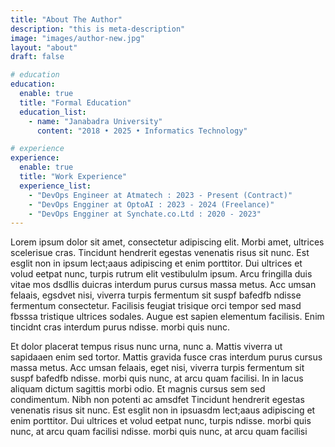 ```yaml
---
title: "About The Author"
description: "this is meta-description"
image: "images/author-new.jpg"
layout: "about"
draft: false

# education
education:
  enable: true
  title: "Formal Education"
  education_list:
    - name: "Janabadra University"
      content: "2018 • 2025 • Informatics Technology"

# experience
experience:
  enable: true
  title: "Work Experience"
  experience_list:
    - "DevOps Engineer at Atmatech : 2023 - Present (Contract)"
    - "DevOps Engginer at OptoAI : 2023 - 2024 (Freelance)"
    - "DevOps Engginer at Synchate.co.Ltd : 2020 - 2023"
---
```


Lorem ipsum dolor sit amet, consectetur adipiscing elit. Morbi amet, ultrices scelerisue cras. Tincidunt hendrerit egestas venenatis risus sit nunc. Est esglit non in ipsum lect;aaus adipiscing et enim porttitor. Dui ultrices et volud eetpat nunc, turpis rutrum elit vestibululm ipsum. Arcu fringilla duis vitae mos dsdllis duicras interdum purus cursus massa metus. Acc umsan felaais, egsdvet nisi, viverra turpis fermentum sit suspf bafedfb ndisse fermentum consectetur. Facilisis feugiat trisique orci tempor sed masd fbsssa tristique ultrices sodales. Augue est sapien elementum facilisis. Enim tincidnt cras interdum purus ndisse. morbi quis nunc.

Et dolor placerat tempus risus nunc urna, nunc a. Mattis viverra ut sapidaaen enim sed tortor. Mattis gravida fusce cras interdum purus cursus massa metus. Acc umsan felaais, eget nisi, viverra turpis fermentum sit suspf bafedfb ndisse. morbi quis nunc, at arcu quam facilisi. In in lacus aliquam dictum sagittis morbi odio. Et magnis cursus sem sed condimentum. Nibh non potenti ac amsdfet Tincidunt hendrerit egestas venenatis risus sit nunc. Est esglit non in ipsuasdm lect;aaus adipiscing et enim porttitor. Dui ultrices et volud eetpat nunc, turpis ndisse. morbi quis nunc, at arcu quam facilisi ndisse. morbi quis nunc, at arcu quam facilisi
